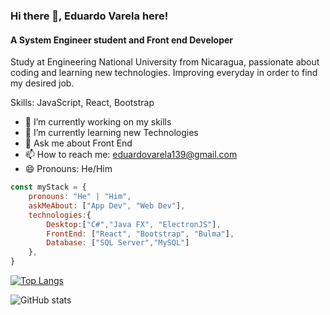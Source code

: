 ### Hi there 👋, Eduardo Varela here!
#### A System Engineer student and Front end Developer
Study at Engineering National University from Nicaragua, passionate about coding and learning new technologies. Improving everyday in order to find my desired job.

Skills: JavaScript, React, Bootstrap

- 🔭 I’m currently working on my skills 
- 🌱 I’m currently learning new Technologies 
- 💬 Ask me about Front End 
- 📫 How to reach me: eduardovarela139@gmail.com 
- 😄 Pronouns: He/Him   

```js
const myStack = {
    pronouns: "He" | "Him",
    askMeAbout: ["App Dev", "Web Dev"],
    technologies:{
        Desktop:["C#","Java FX", "ElectronJS"],
        FrontEnd: ["React", "Bootstrap", "Bulma"],
        Database: ["SQL Server","MySQL"]
    },
}
```

[![Top Langs](https://github-readme-stats.vercel.app/api/top-langs/?username=EduardoV-dev&theme=radical)](https://github.com/anuraghazra/github-readme-stats)

![GitHub stats](https://github-readme-stats.vercel.app/api?username=EduardoV-dev&show_icons=true&theme=radical)  

